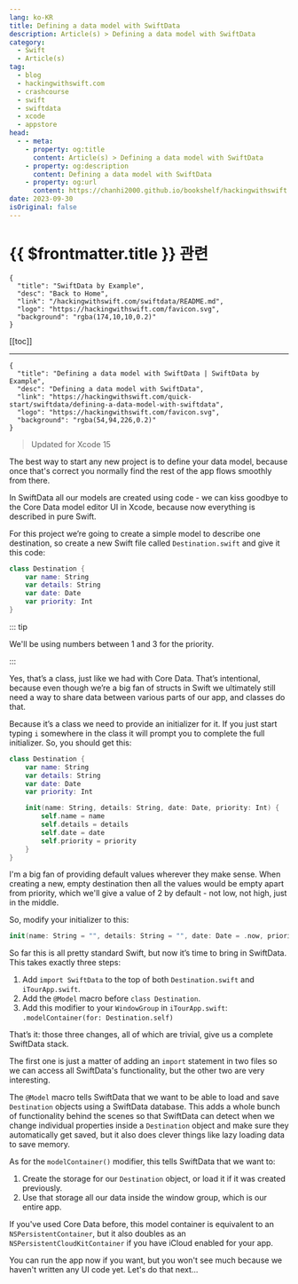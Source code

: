 ```yaml
---
lang: ko-KR
title: Defining a data model with SwiftData
description: Article(s) > Defining a data model with SwiftData
category:
  - Swift
  - Article(s)
tag: 
  - blog
  - hackingwithswift.com
  - crashcourse
  - swift
  - swiftdata
  - xcode
  - appstore
head:
  - - meta:
    - property: og:title
      content: Article(s) > Defining a data model with SwiftData
    - property: og:description
      content: Defining a data model with SwiftData
    - property: og:url
      content: https://chanhi2000.github.io/bookshelf/hackingwithswift.com/swiftdata/defining-a-data-model-with-swiftdata.html
date: 2023-09-30
isOriginal: false
---
```


# {{ $frontmatter.title }} 관련

```component VPCard
{
  "title": "SwiftData by Example",
  "desc": "Back to Home",
  "link": "/hackingwithswift.com/swiftdata/README.md",
  "logo": "https://hackingwithswift.com/favicon.svg",
  "background": "rgba(174,10,10,0.2)"
}
```

[[toc]]

---

```component VPCard
{
  "title": "Defining a data model with SwiftData | SwiftData by Example",
  "desc": "Defining a data model with SwiftData",
  "link": "https://hackingwithswift.com/quick-start/swiftdata/defining-a-data-model-with-swiftdata", 
  "logo": "https://hackingwithswift.com/favicon.svg",
  "background": "rgba(54,94,226,0.2)"
}
```

> Updated for Xcode 15

<VidStack src="youtube/kiFQevfpuKQ" />

The best way to start any new project is to define your data model, because once that's correct you normally find the rest of the app flows smoothly from there.

In SwiftData all our models are created using code - we can kiss goodbye to the Core Data model editor UI in Xcode, because now everything is described in pure Swift.

For this project we’re going to create a simple model to describe one destination, so create a new Swift file called <FontIcon icon="fa-brands fa-swift"/>`Destination.swift` and give it this code:

```swift
class Destination {
    var name: String
    var details: String
    var date: Date
    var priority: Int
}
```

::: tip

We'll be using numbers between 1 and 3 for the priority.

:::

Yes, that’s a class, just like we had with Core Data. That’s intentional, because even though we’re a big fan of structs in Swift we ultimately still need a way to share data between various parts of our app, and classes do that. 

Because it’s a class we need to provide an initializer for it. If you just start typing `i` somewhere in the class it will prompt you to complete the full initializer. So, you should get this:

```swift
class Destination {
    var name: String
    var details: String
    var date: Date
    var priority: Int

    init(name: String, details: String, date: Date, priority: Int) {
        self.name = name
        self.details = details
        self.date = date
        self.priority = priority
    }
}
```

I'm a big fan of providing default values wherever they make sense. When creating a new, empty destination then all the values would be empty apart from priority, which we'll give a value of 2 by default - not low, not high, just in the middle.

So, modify your initializer to this:

```swift
init(name: String = "", details: String = "", date: Date = .now, priority: Int = 2) {
```

So far this is all pretty standard Swift, but now it’s time to bring in SwiftData. This takes exactly three steps:

1. Add `import SwiftData` to the top of both <FontIcon icon="fa-brands fa-swift"/>`Destination.swift` and <FontIcon icon="fa-brands fa-swift"/>`iTourApp.swift`.
2. Add the `@Model` macro before `class Destination`.
3. Add this modifier to your `WindowGroup` in <FontIcon icon="fa-brands fa-swift"/>`iTourApp.swift`: `.modelContainer(for: Destination.self)`

That’s it: those three changes, all of which are trivial, give us a complete SwiftData stack.

The first one is just a matter of adding an `import` statement in two files so we can access all SwiftData's functionality, but the other two are very interesting.

The `@Model` macro tells SwiftData that we want to be able to load and save `Destination` objects using a SwiftData database. This adds a whole bunch of functionality behind the scenes so that SwiftData can detect when we change individual properties inside a `Destination` object and make sure they automatically get saved, but it also does clever things like lazy loading data to save memory.

As for the `modelContainer()` modifier, this tells SwiftData that we want to:

1. Create the storage for our `Destination` object, or load it if it was created previously.
2. Use that storage all our data inside the window group, which is our entire app.

If you've used Core Data before, this model container is equivalent to an `NSPersistentContainer`, but it also doubles as an `NSPersistentCloudKitContainer` if you have iCloud enabled for your app.

You can run the app now if you want, but you won't see much because we haven't written any UI code yet. Let's do that next…

